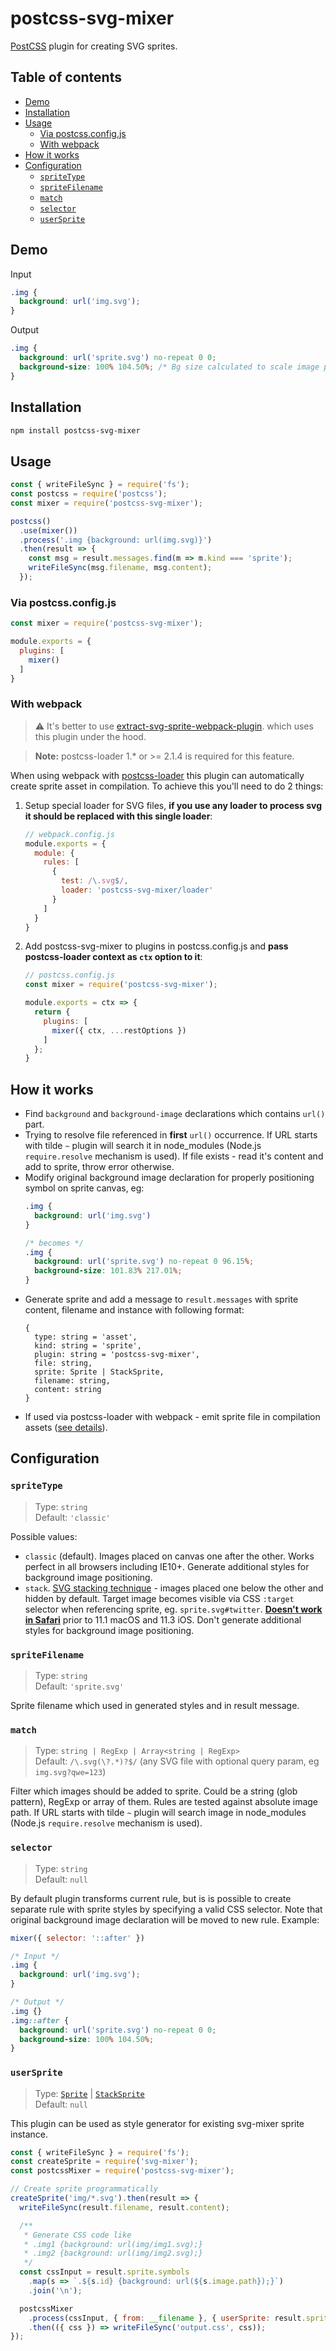 # postcss-svg-mixer

[PostCSS](https://github.com/postcss/postcss) plugin for creating SVG sprites.

## Table of contents

- [Demo](#demo)
- [Installation](#installation)
- [Usage](#usage)
  - [Via postcss.config.js](#via-postcss.config.js)
  - [With webpack](#using-with-webpack)
- [How it works](#how-it-works)
- [Configuration](#configuration)
  - [`spriteType`](#spriteType)
  - [`spriteFilename`](#spriteFilename)
  - [`match`](#match)
  - [`selector`](#selector)
  - [`userSprite`](#userSprite)

## Demo

Input
```css
.img {
  background: url('img.svg');
}
```

Output
```css
.img {
  background: url('sprite.svg') no-repeat 0 0;
  background-size: 100% 104.50%; /* Bg size calculated to scale image proportionally */
}
```

## Installation

```sh
npm install postcss-svg-mixer
```

## Usage

```js
const { writeFileSync } = require('fs');
const postcss = require('postcss');
const mixer = require('postcss-svg-mixer');

postcss()
  .use(mixer())
  .process('.img {background: url(img.svg)}')
  .then(result => {
    const msg = result.messages.find(m => m.kind === 'sprite');
    writeFileSync(msg.filename, msg.content);
  });
```

### Via postcss.config.js

```js
const mixer = require('postcss-svg-mixer');

module.exports = {
  plugins: [
    mixer()
  ]
}
```

<a id="using-with-webpack"></a>
### With webpack

> :warning: It's better to use [extract-svg-sprite-webpack-plugin](https://github.com/kisenka/svg-mixer/tree/master/packages/extract-svg-sprite-webpack-plugin).
> which uses this plugin under the hood.

> **Note:** postcss-loader 1.* or >= 2.1.4 is required for this feature.

When using webpack with [postcss-loader](https://github.com/postcss/postcss-loader)
this plugin can automatically create sprite asset in compilation. To achieve this 
you'll need to do 2 things:

1. Setup special loader for SVG files, **if you use any loader to process svg it 
   should be replaced with this single loader**:
   ```js
   // webpack.config.js
   module.exports = {
     module: {
       rules: [
         {
           test: /\.svg$/,
           loader: 'postcss-svg-mixer/loader'
         }
       ]
     }
   }
   ``` 
2. Add postcss-svg-mixer to plugins in postcss.config.js and **pass postcss-loader 
   context as `ctx` option to it**:
   ```js
   // postcss.config.js
   const mixer = require('postcss-svg-mixer');

   module.exports = ctx => {
     return {
       plugins: [
         mixer({ ctx, ...restOptions })
       ]
     };
   }
   ```

## How it works

- Find `background` and `background-image` declarations which contains `url()` part.
- Trying to resolve file referenced in **first** `url()` occurrence. If URL starts 
  with tilde `~` plugin will search it in node_modules (Node.js `require.resolve` mechanism is used).
  If file exists - read it's content and add to sprite, throw error otherwise.
- Modify original background image declaration for properly positioning symbol on sprite canvas, eg:
  ```css
  .img {
    background: url('img.svg')
  }

  /* becomes */
  .img {
    background: url('sprite.svg') no-repeat 0 96.15%;
    background-size: 101.83% 217.01%;
  }
  ```
- Generate sprite and add a message to `result.messages` with sprite content, 
  filename and instance with following format:
  ```
  {
    type: string = 'asset',
    kind: string = 'sprite',
    plugin: string = 'postcss-svg-mixer',
    file: string,
    sprite: Sprite | StackSprite,
    filename: string,
    content: string
  }
  ```
- If used via postcss-loader with webpack - emit sprite file in compilation 
  assets ([see details](#using-with-webpack)).

## Configuration

<a id="spriteType"></a>
### `spriteType`

> Type: `string`<br>
> Default: `'classic'`

Possible values:
- `classic` (default). Images placed on canvas one after the other. Works perfect 
   in all browsers including IE10+. Generate additional styles for background image positioning.
- `stack`. [SVG stacking technique](https://css-tricks.com/svg-fragment-identifiers-work/#article-header-id-4) - 
   images placed one below the other and hidden by default. Target image becomes 
   visible via CSS `:target` selector when referencing sprite, eg. `sprite.svg#twitter`.
   **[Doesn't work in Safari](https://caniuse.com/#search=svg%20fragment)** prior to 
   11.1 macOS and 11.3 iOS. Don't generate additional styles for background image positioning.

<a id="match"></a>
### `spriteFilename`

> Type: `string`<br>
> Default: `'sprite.svg'`

Sprite filename which used in generated styles and in result message. 

<a id="match"></a>
### `match`

> Type: `string | RegExp | Array<string | RegExp>`<br>
> Default: `/\.svg(\?.*)?$/` (any SVG file with optional query param, eg `img.svg?qwe=123`)

Filter which images should be added to sprite. Could be a string (glob pattern), 
RegExp or array of them. Rules are tested against absolute image path. If URL 
starts with tilde `~` plugin will search image in node_modules (Node.js 
`require.resolve` mechanism is used).

<a id="selector"></a>
### `selector`

> Type: `string`<br>
> Default: `null`

By default plugin transforms current rule, but is is possible to create 
separate rule with sprite styles by specifying a valid CSS selector. Note that 
original background image declaration will be moved to new rule. Example:

```js
mixer({ selector: '::after' })
```

```css
/* Input */
.img {
  background: url('img.svg');
}

/* Output */
.img {}
.img::after {
  background: url('sprite.svg') no-repeat 0 0;
  background-size: 100% 104.50%;
}
```

<a id="userSprite"></a>
### `userSprite`

> Type: [`Sprite`](https://github.com/kisenka/svg-mixer/blob/master/packages/svg-mixer/lib/sprite.js) |
[`StackSprite`](https://github.com/kisenka/svg-mixer/blob/master/packages/svg-mixer/lib/stack-sprite.js)<br>
> Default: `null`

This plugin can be used as style generator for existing svg-mixer sprite instance.

```js
const { writeFileSync } = require('fs');
const createSprite = require('svg-mixer');
const postcssMixer = require('postcss-svg-mixer');

// Create sprite programmatically
createSprite('img/*.svg').then(result => {
  writeFileSync(result.filename, result.content);

  /**
   * Generate CSS code like
   * .img1 {background: url(img/img1.svg);}
   * .img2 {background: url(img/img2.svg);}
   */
  const cssInput = result.sprite.symbols
    .map(s => `.${s.id} {background: url(${s.image.path});}`)
    .join('\n');

  postcssMixer
    .process(cssInput, { from: __filename }, { userSprite: result.sprite })
    .then(({ css }) => writeFileSync('output.css', css));
});
``` 
